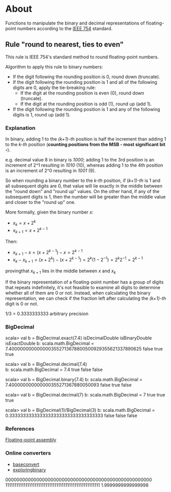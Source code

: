# About

Functions to manipulate the binary and decimal representations of floating-point numbers according to the [IEEE 754]((https://en.wikipedia.org/wiki/IEEE_754-1985)) standard.


## Rule "round to nearest, ties to even"

This rule is IEEE 754's standard method to round floating-point numbers.

Algorithm to apply this rule to binary numbers:

- If the digit following the rounding position is 0, round down (truncate).    
- If the digit following the rounding position is 1 and all of the following digits are 0, apply the tie-breaking rule:
    - If the digit at the rounding position is even (0), round down (truncate).
    - If the digit at the rounding position is odd (1), round up (add 1).
- If the digit following the rounding position is 1 and any of the following digits is 1, round up (add 1).

### Explanation
In binary, adding 1 to the _(k+1)-th_ position is half the increment than adding 1 to the _k-th_ position (__counting positions from the MSB - most significant bit -__).

e.g. decimal value 8 in binary is _1000_; adding 1 to the 3rd position is an increment of 2^1 resulting in _1010_ (10), whereas adding 1 to the 4th position is an increment of 2^0 resulting in _1001_ (9).

So when rounding a binary number to the _k-th_ position, if (_k+1)-th_ is 1 and all subsequent digits are 0, that value will lie exactly in the middle between the "round down" and "round up" values.
On the other hand, if any of the subsequent digits is 1, then the number will be greater than the middle value and closer to the "round up" one.

More formally, given the binary number $x$:

- $x_k = x + 2^k$
- $x_{k+1} = x + 2^{k-1}$

Then:

- $x_{k+1} - x = (x + 2^{k-1}) - x = 2^{k-1}$
- $x_k - x_{k+1} = (x + 2^k) - (x + 2^{k-1}) = 2^k (1 - 2^{-1}) = 2^k 2^{-1} = 2^{k-1}$

provingthat $x_{k+1}$ lies in the middle between $x$ and $x_k$

If the binary representation of a floating-point number has a group of digits that repeats indefinitely, it's not feasible to examine all digits to determine whether all of them are 0 or not. Instead, when calculating the binary representation, we can check if the fraction left after calculating the _(k+1)-th_ digit is 0 or not.

1/3 = 0.3333333333
arbitrary precision

### BigDecimal

scala> val b = BigDecimal.exact(7.4)                                            isDecimalDouble isBinaryDouble  isExactDouble
b: scala.math.BigDecimal = 7.4000000000000003552713678800500929355621337890625  false           true            true

scala> val b = BigDecimal.decimal(7.4)                                          
b: scala.math.BigDecimal = 7.4                                                  true            false           false

scala> val b = BigDecimal.binary(7.4)
b: scala.math.BigDecimal = 7.400000000000000355271367880050093                  false           true            false  

scala> val b = BigDecimal.decimal(7)
b: scala.math.BigDecimal = 7                                                    true            true            true

scala> val b = BigDecimal(1)/BigDecimal(3)
b: scala.math.BigDecimal = 0.3333333333333333333333333333333333                 false           false           false

### References

[Floating-point assembly](https://staffwww.fullcoll.edu/aclifton/cs241/lecture-floating-point-simd.html)

### Online converters
- [baseconvert](https://baseconvert.com/ieee-754-floating-point)
- [exploringbinary](https://www.exploringbinary.com/floating-point-converter/)


0000000000000000000000000000000000000000000000000000
1111111111111111111111111111111111111111111111111111
1.9999999999999998